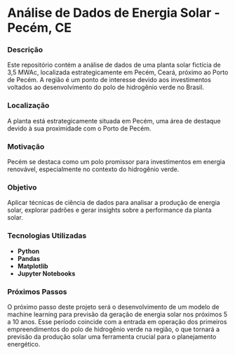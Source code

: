# Análise de Dados de Energia Solar - Pecém, CE

### Descrição
Este repositório contém a análise de dados de uma planta solar fictícia de 3,5 MWAc, localizada estrategicamente em Pecém, Ceará, próximo ao Porto de Pecém. A região é um ponto de interesse devido aos investimentos voltados ao desenvolvimento do polo de hidrogênio verde no Brasil.

### Localização
A planta está estrategicamente situada em Pecém, uma área de destaque devido à sua proximidade com o Porto de Pecém.

### Motivação
Pecém se destaca como um polo promissor para investimentos em energia renovável, especialmente no contexto do hidrogênio verde.

### Objetivo
Aplicar técnicas de ciência de dados para analisar a produção de energia solar, explorar padrões e gerar insights sobre a performance da planta solar.

### Tecnologias Utilizadas
- **Python**
- **Pandas**
- **Matplotlib**
- **Jupyter Notebooks**

### Próximos Passos
O próximo passo deste projeto será o desenvolvimento de um modelo de machine learning para previsão da geração de energia solar nos próximos 5 a 10 anos. Esse período coincide com a entrada em operação dos primeiros empreendimentos do polo de hidrogênio verde na região, o que tornará a previsão da produção solar uma ferramenta crucial para o planejamento energético.
